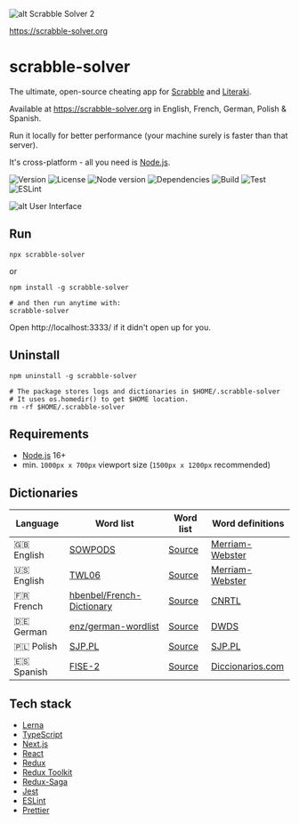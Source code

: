 ![alt Scrabble Solver 2](https://raw.githubusercontent.com/kamilmielnik/scrabble-solver/master/img/logo.png)

https://scrabble-solver.org

# scrabble-solver

The ultimate, open-source cheating app for [Scrabble](https://en.wikipedia.org/wiki/Scrabble) and [Literaki](https://pl.wikipedia.org/wiki/Literaki).

Available at https://scrabble-solver.org in English, French, German, Polish & Spanish.

Run it locally for better performance (your machine surely is faster than that server).

It's cross-platform - all you need is [Node.js](https://nodejs.org/).

![Version](https://img.shields.io/github/package-json/v/kamilmielnik/scrabble-solver)
![License](https://img.shields.io/npm/l/scrabble-solver)
![Node version](https://img.shields.io/node/v/scrabble-solver)
![Dependencies](https://img.shields.io/librariesio/release/npm/scrabble-solver)
![Build](https://github.com/kamilmielnik/scrabble-solver/workflows/Build/badge.svg)
![Test](https://github.com/kamilmielnik/scrabble-solver/workflows/Test/badge.svg)
![ESLint](https://github.com/kamilmielnik/scrabble-solver/workflows/ESLint/badge.svg)

![alt User Interface](https://raw.githubusercontent.com/kamilmielnik/scrabble-solver/master/img/screencast.gif)

## Run

```Shell
npx scrabble-solver
```

or

```Shell
npm install -g scrabble-solver

# and then run anytime with:
scrabble-solver
```

Open http://localhost:3333/ if it didn't open up for you.

## Uninstall

```Shell
npm uninstall -g scrabble-solver

# The package stores logs and dictionaries in $HOME/.scrabble-solver
# It uses os.homedir() to get $HOME location.
rm -rf $HOME/.scrabble-solver
```

## Requirements

- [Node.js](https://nodejs.org/) 16+
- min. `1000px x 700px` viewport size (`1500px x 1200px` recommended)

## Dictionaries

| Language   | Word list                                                                  | Word list                                                                                                                                | Word definitions                                    |
|------------|----------------------------------------------------------------------------|------------------------------------------------------------------------------------------------------------------------------------------|-----------------------------------------------------|
| 🇬🇧 English | [SOWPODS](https://en.wikipedia.org/wiki/Collins_Scrabble_Words)            | [Source](https://www.wordgamedictionary.com/sowpods/download/sowpods.txt)                                                                | [Merriam-Webster](https://www.merriam-webster.com/) |
| 🇺🇸 English | [TWL06](https://en.wikipedia.org/wiki/NASPA_Word_List)                     | [Source](https://www.wordgamedictionary.com/twl06/download/twl06.txt)                                                                    | [Merriam-Webster](https://www.merriam-webster.com/) |
| 🇫🇷 French  | [hbenbel/French-Dictionary](https://github.com/hbenbel/French-Dictionary/) | [Source](https://raw.githubusercontent.com/hbenbel/French-Dictionary/a573eab10cc798d7d5da7daab4d2ac0259bb46a3/dictionary/dictionary.txt) | [CNRTL](https://www.cnrtl.fr/)                      |
| 🇩🇪 German  | [enz/german-wordlist](https://github.com/enz/german-wordlist)              | [Source](https://raw.githubusercontent.com/enz/german-wordlist/master/words)                                                             | [DWDS](https://www.dwds.de)                         |
| 🇵🇱 Polish  | [SJP.PL](https://sjp.pl/slownik/dp.phtml)                                  | [Source](https://sjp.pl/slownik/growy/)                                                                                                  | [SJP.PL](https://sjp.pl)                            |
| 🇪🇸 Spanish | [FISE-2](https://fisescrabble.org/)                                        | [Source](https://github.com/kamilmielnik/fise-2/blob/master/fise-2.txt)                                                                  | [Diccionarios.com](https://www.diccionarios.com/)   |

## Tech stack

- [Lerna](https://lerna.js.org/)
- [TypeScript](https://www.typescriptlang.org/)
- [Next.js](https://nextjs.org/)
- [React](https://reactjs.org/)
- [Redux](https://redux.js.org/)
- [Redux Toolkit](https://redux-toolkit.js.org/)
- [Redux-Saga](https://redux-saga.js.org/)
- [Jest](https://jestjs.io/)
- [ESLint](https://eslint.org/)
- [Prettier](https://prettier.io/)
